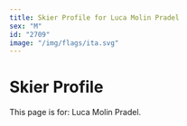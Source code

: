 ```yaml
---
title: Skier Profile for Luca Molin Pradel
sex: "M"
id: "2709"
image: "/img/flags/ita.svg" 
---
```


# Skier Profile

This page is for: Luca Molin Pradel.
    